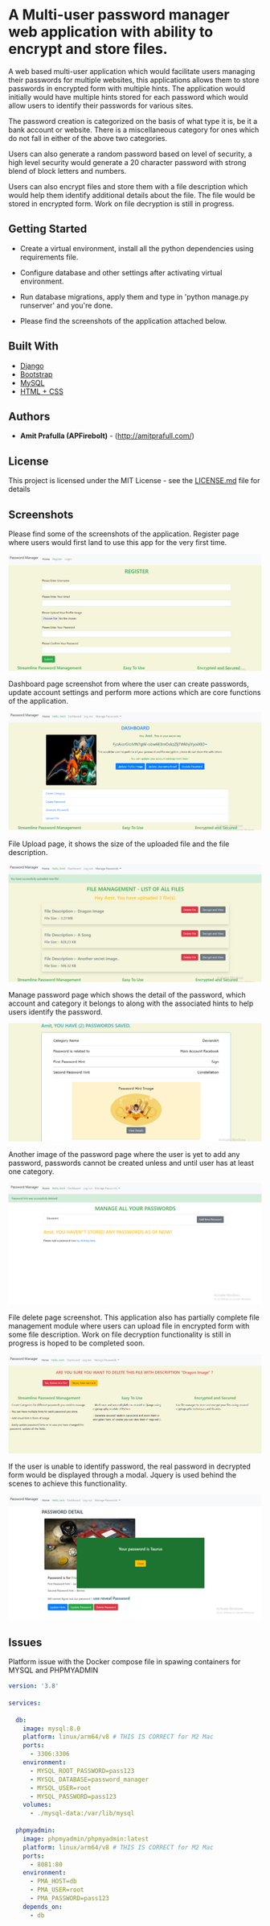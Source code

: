 # A Multi-user password manager web application with ability to encrypt and store files.

A web based multi-user application which would facilitate users managing their passwords for multiple websites,
this applications allows them to store passwords in encrypted form with multiple hints. The application would initially
would have multiple hints stored for each password which would allow users to identify their passwords for various sites.

The password creation is categorized on the basis of what type it is, be it a bank account or website. There is a
miscellaneous category for ones which do not fall in either of the above two categories.

Users can also generate a random password based on level of security, a high level security would generate a 20 character
password with strong blend of block letters and numbers.

Users can also encrypt files and store them with a file description which would help them identify additional details about the
file. The file would be stored in encrypted form. Work on file decryption is still in progress.

## Getting Started

* Create a virtual environment, install all the python dependencies using requirements file.

* Configure database and other settings after activating virtual environment.

* Run database migrations, apply them and type in 'python manage.py runserver' and you're done.

* Please find the screenshots of the application attached below.

## Built With

* [Django](https://www.djangoproject.com/)
* [Bootstrap](https://getbootstrap.com/)
* [MySQL](https://www.mysql.com/)
* [HTML + CSS](https://www.w3schools.com/html/html_css.asp)

## Authors

* **Amit Prafulla (APFirebolt)** - (http://amitprafull.com/)

## License

This project is licensed under the MIT License - see the [LICENSE.md](LICENSE.md) file for details

## Screenshots

Please find some of the screenshots of the application. Register page where users would first land to use this app for the
very first time.

![alt text](./screenshots/register.PNG)

Dashboard page screenshot from where the user can create passwords, update account settings and perform more actions which
are core functions of the application.

![alt text](./screenshots/dashboard_page.PNG)

File Upload page, it shows the size of the uploaded file and the file description.

![alt text](./screenshots/file_upload_page.PNG)

Manage password page which shows the detail of the password, which account and category it belongs to along with the
associated hints to help users identify the password.

![alt text](./screenshots/manage_password.PNG)

Another image of the password page where the user is yet to add any password, passwords cannot be created unless and until
user has at least one category.

![alt text](./screenshots/password_list.PNG)

File delete page screenshot. This application also has partially complete file management module where users can upload
file in encrypted form with some file description. Work on file decryption functionality is still in progress is hoped
to be completed soon.

![alt text](./screenshots/delete_file.PNG)

If the user is unable to identify password, the real password in decrypted form would be displayed through a modal. Jquery
is used behind the scenes to achieve this functionality.

![alt text](./screenshots/password_detail.PNG)

## Issues

Platform issue with the Docker compose file in spawing containers for MYSQL and PHPMYADMIN

```yaml
version: '3.8'

services:

  db:
    image: mysql:8.0 
    platform: linux/arm64/v8 # THIS IS CORRECT for M2 Mac
    ports:
      - 3306:3306
    environment:
      - MYSQL_ROOT_PASSWORD=pass123
      - MYSQL_DATABASE=password_manager
      - MYSQL_USER=root
      - MYSQL_PASSWORD=pass123
    volumes:
      - ./mysql-data:/var/lib/mysql

  phpmyadmin:
    image: phpmyadmin/phpmyadmin:latest
    platform: linux/arm64/v8 # THIS IS CORRECT for M2 Mac
    ports:
      - 8081:80
    environment:
      - PMA_HOST=db
      - PMA_USER=root
      - PMA_PASSWORD=pass123
    depends_on:
      - db
```






